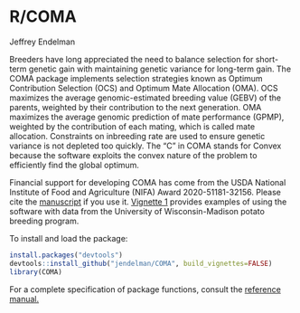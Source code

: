 R/COMA
================
Jeffrey Endelman

Breeders have long appreciated the need to balance selection for
short-term genetic gain with maintaining genetic variance for long-term
gain. The COMA package implements selection strategies known as Optimum
Contribution Selection (OCS) and Optimum Mate Allocation (OMA). OCS
maximizes the average genomic-estimated breeding value (GEBV) of the
parents, weighted by their contribution to the next generation. OMA
maximizes the average genomic prediction of mate performance (GPMP),
weighted by the contribution of each mating, which is called mate
allocation. Constraints on inbreeding rate are used to ensure genetic
variance is not depleted too quickly. The “C” in COMA stands for Convex
because the software exploits the convex nature of the problem to
efficiently find the global optimum.

Financial support for developing COMA has come from the USDA National
Institute of Food and Agriculture (NIFA) Award 2020-51181-32156. Please
cite the [manuscript](https://doi.org/10.1093/genetics/iyae193) if you
use it. [Vignette 1](https://jendelman.github.io/COMA/Vignette1.html)
provides examples of using the software with data from the University of
Wisconsin-Madison potato breeding program.

To install and load the package:

``` r
install.packages("devtools")
devtools::install_github("jendelman/COMA", build_vignettes=FALSE)
library(COMA)
```

For a complete specification of package functions, consult the
[reference manual.](https://jendelman.github.io/COMA/manual.pdf)
